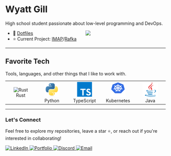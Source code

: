# **Wyatt Gill**
High school student passionate about low-level programming and DevOps.

<picture>
    <source media="(prefers-color-scheme: dark)" srcset="https://github-readme-stats-ouuan.vercel.app/api?username=wyattgill9&theme=tokyonight&show_icons=true&hide_border=true">
    <img align="right" width="50%" src="https://github-readme-stats-wyattgill9.vercel.app/api?username=wyattgill9&show_icons=true&theme=tokyonight&hide_border=true">
</picture>

- 📂 [Dotfiles](https://github.com/wyattgill9/dotfiles)
- ⭐ Current Project: [IMAP](https://github.com/wyattgill9/IMAP)/[Rafka](https://github.com/wyattgill9/Rafka)

---

## Favorite Tech
Tools, languages, and other things that I like to work with.

<table>
  <tr>
    <td align="center" width="96">
      <img src="https://cdn.jsdelivr.net/gh/devicons/devicon@latest/icons/rust/rust-original.svg" width="48" height="48" alt="Rust" />
      <br>Rust
    </td>
    <td align="center" width="96">
      <img src="https://raw.githubusercontent.com/devicons/devicon/master/icons/python/python-original.svg" width="48" height="48" alt="Python" />
      <br>Python
    </td>
    <td align="center" width="96">
      <img src="https://raw.githubusercontent.com/devicons/devicon/master/icons/typescript/typescript-original.svg" width="48" height="48" alt="TypeScript" />
      <br>TypeScript
    </td>
    <td align="center" width="96">
      <img src="https://raw.githubusercontent.com/cncf/artwork/master/projects/kubernetes/icon/color/kubernetes-icon-color.svg" width="48" height="48" alt="Kubernetes" />
      <br>Kubernetes
    </td>
    <td align="center" width="96">
      <img src="https://raw.githubusercontent.com/devicons/devicon/master/icons/java/java-original.svg" width="48" height="48" alt="Java" />
      <br>Java
    </td>
  </tr>
</table>

---

### Let's Connect
Feel free to explore my repositories, leave a star ⭐, or reach out if you're interested in collaborating!

<div align="left">
  <a href="https://www.linkedin.com/in/wyatt-gill-17380b323/">
    <img src="https://img.shields.io/badge/-LinkedIn-0077B5?style=for-the-badge&logo=LinkedIn&logoColor=white&labelColor=0D1117" alt="LinkedIn">
  </a>
  <a href="https://portfolio-website-9asx-wyatt-gills-projects.vercel.app/">
    <img src="https://img.shields.io/badge/-Portfolio-000?style=for-the-badge&logo=vercel&logoColor=white&labelColor=0D1117" alt="Portfolio">
  </a>
  <a href="https://discord.com/">
    <img src="https://img.shields.io/badge/-raiinyzen-5865F2?style=for-the-badge&logo=Discord&logoColor=white&labelColor=0D1117" alt="Discord">
  </a>
  <a href="mailto:wyattgill2009@gmail.com">
    <img src="https://img.shields.io/badge/-Email-D14836?style=for-the-badge&logo=Gmail&logoColor=white&labelColor=0D1117" alt="Email">
  </a>
</div>
